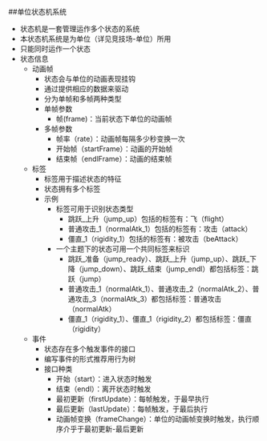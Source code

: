 ##单位状态机系统
* 状态机是一套管理运作多个状态的系统
* 本状态机系统是为单位（详见竞技场-单位）所用
* 只能同时运作一个状态
* 状态信息
	* 动画帧
		* 状态会与单位的动画表现挂钩
		* 通过提供相应的数据来驱动
		* 分为单帧和多帧两种类型
		* 单帧参数
			* 帧(frame)：当前状态下单位的动画帧
		* 多帧参数
			* 帧率（rate）：动画帧每隔多少秒变换一次
			* 开始帧（startFrame）：动画的开始帧
			* 结束帧（endlFrame）：动画的结束帧
	* 标签
		* 标签用于描述状态的特征
		* 状态拥有多个标签
		* 示例
			* 标签可用于识别状态类型
				* 跳跃_上升（jump_up）包括的标签有：飞（flight）
				* 普通攻击_1（normalAtk_1）包括的标签有：攻击（attack）
				* 僵直_1（rigidity_1）包括的标签有：被攻击（beAttack）
			* 一个主题下的状态可用一个共同标签来标识
				* 跳跃_准备（jump_ready）、跳跃_上升（jump_up）、跳跃_下降（jump_down）、跳跃_结束（jump_endl）都包括标签：跳跃（jump）
				* 普通攻击_1（normalAtk_1）、普通攻击_2（normalAtk_2）、普通攻击_3（normalAtk_3）都包括标签：普通攻击（normalAtk）
				* 僵直_1（rigidity_1）、僵直_1（rigidity_2）都包括标签：僵直（rigidity）
	* 事件
		* 状态存在多个触发事件的接口
		* 编写事件的形式推荐用行为树
		* 接口种类
			* 开始（start）：进入状态时触发
			* 结束（endl）：离开状态时触发
			* 最初更新（firstUpdate）：每帧触发，于最早执行
			* 最后更新（lastUpdate）：每帧触发，于最后执行
			* 动画帧变换（frameChange）：单位的动画帧变换时触发，执行顺序介乎于最初更新-最后更新